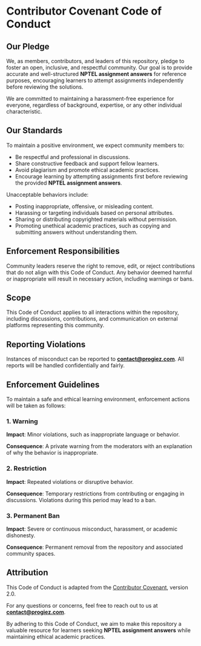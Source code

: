 # Contributor Covenant Code of Conduct

## Our Pledge

We, as members, contributors, and leaders of this repository, pledge to foster an open, inclusive, and respectful community. Our goal is to provide accurate and well-structured **NPTEL assignment answers** for reference purposes, encouraging learners to attempt assignments independently before reviewing the solutions.

We are committed to maintaining a harassment-free experience for everyone, regardless of background, expertise, or any other individual characteristic.

## Our Standards

To maintain a positive environment, we expect community members to:

* Be respectful and professional in discussions.
* Share constructive feedback and support fellow learners.
* Avoid plagiarism and promote ethical academic practices.
* Encourage learning by attempting assignments first before reviewing the provided **NPTEL assignment answers**.

Unacceptable behaviors include:

* Posting inappropriate, offensive, or misleading content.
* Harassing or targeting individuals based on personal attributes.
* Sharing or distributing copyrighted materials without permission.
* Promoting unethical academic practices, such as copying and submitting answers without understanding them.

## Enforcement Responsibilities

Community leaders reserve the right to remove, edit, or reject contributions that do not align with this Code of Conduct. Any behavior deemed harmful or inappropriate will result in necessary action, including warnings or bans.

## Scope

This Code of Conduct applies to all interactions within the repository, including discussions, contributions, and communication on external platforms representing this community.

## Reporting Violations

Instances of misconduct can be reported to **contact@progiez.com**. All reports will be handled confidentially and fairly.

## Enforcement Guidelines

To maintain a safe and ethical learning environment, enforcement actions will be taken as follows:

### 1. Warning

**Impact**: Minor violations, such as inappropriate language or behavior.

**Consequence**: A private warning from the moderators with an explanation of why the behavior is inappropriate.

### 2. Restriction

**Impact**: Repeated violations or disruptive behavior.

**Consequence**: Temporary restrictions from contributing or engaging in discussions. Violations during this period may lead to a ban.

### 3. Permanent Ban

**Impact**: Severe or continuous misconduct, harassment, or academic dishonesty.

**Consequence**: Permanent removal from the repository and associated community spaces.

## Attribution

This Code of Conduct is adapted from the [Contributor Covenant](https://www.contributor-covenant.org/version/2/0/code_of_conduct.html), version 2.0.

For any questions or concerns, feel free to reach out to us at **contact@progiez.com**.

By adhering to this Code of Conduct, we aim to make this repository a valuable resource for learners seeking **NPTEL assignment answers** while maintaining ethical academic practices.
